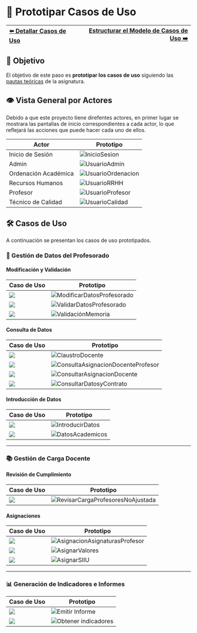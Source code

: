 # 📝 Prototipar Casos de Uso

| [⬅️ Detallar Casos de Uso](DetallarCasosDeUso.md) | [Estructurar el Modelo de Casos de Uso ➡️](EstructurarCasosDeUso.md) |
|:--|--:|

## 🎯 **Objetivo**
El objetivo de este paso es **prototipar los casos de uso** siguiendo las [pautas teóricas](https://github.com/mmasias/IdSw1/blob/main/temario/contenidos/CdU.ICdU.md) de la asignatura.

## 👁️ Vista General por Actores

Debido a que este proyecto tiene direfentes actores, en primer lugar se mostrara las pantallas de inicio correspondientes a cada actor, lo que reflejará las acciones que puede hacer cada uno de ellos.

| **Actor**                | **Prototipo**                                      |
|--------------------------|----------------------------------------------------|
| Inicio de Sesión         | ![InicioSesion](/images/modelosUML/MockUp/Inicio.png) |
| Admin                    | ![UsuarioAdmin](/images/modelosUML/MockUp/Admin.png)  |
| Ordenación Académica     | ![UsuarioOrdenacion](/images/modelosUML/MockUp/Ordenacion.png) |
| Recursos Humanos         | ![UsuarioRRHH](/images/modelosUML/MockUp/RRHH.png)    |
| Profesor                 | ![UsuarioProfesor](/images/modelosUML/MockUp/Profesor.png) |
| Técnico de Calidad       | ![UsuarioCalidad](/images/modelosUML/MockUp/Calidad.png)  |

## 🛠️ Casos de Uso

A continuación se presentan los casos de uso prototipados.

### 📂 Gestión de Datos del Profesorado

#### Modificación y Validación

| **Caso de Uso**  | **Prototipo**        |
|------------------|--------------------|
| ![](/images/modelosUML/CdU/Individuales/ModificarDatos.svg)            | ![ModificarDatosProfesorado](/images/Prototipar/ModificacionDatosProfesorado.png) |
| ![](/images/modelosUML/CdU/Individuales/ValidarDatos.svg)              | ![ValidarDatosProfesorado](/images/Prototipar/ValidacionDatosProfesorado.png)     |
| ![](/images/modelosUML/CdU/Individuales/ValidarMemoriaTitulacion.svg)  | ![ValidaciónMemoria](/images/Prototipar/ValidaciónCumplimientoMemoria.png)        |

#### Consulta de Datos

| **Caso de Uso**   | **Prototipo**    |                                      
|-------------------|----------------|
| ![](/images/modelosUML/CdU/Individuales/ClaustroDocente.svg)           |         ![ClaustroDocente](/images/Prototipar/ConsultarClaustroDocente.png)                    |
| ![](/images/modelosUML/CdU/Individuales/ConsultarProfesor.svg)         | ![ConsultaAsignacionDocenteProfesor](/images/Prototipar/ConsultaAsignaciónDocenteProfesor.png) |
| ![](/images/modelosUML/CdU/Individuales/ConsultarVarios.svg)           | ![ConsultarAsignacionDocente](/images/Prototipar/AsignaciónDocenteTitulacion.png)              |
| ![](/images/modelosUML/CdU/Individuales/ConsultarDatosPersonales.svg)  | ![ConsultarDatosyContrato](/images/Prototipar/DatosContratoPersonales.png)                     |

#### Introducción de Datos

| **Caso de Uso**    | **Prototipo**  |
|--------------------|--------------|
| ![](/images/modelosUML/CdU/Individuales/IntroducirDatosLaborales.svg)  | ![IntroducirDatos](/images/Prototipar/DatosLaborales.png)                                      |
| ![](/images/modelosUML/CdU/Individuales/IntroducirDatosAcademicos.svg) | ![DatosAcademicos](/images/Prototipar/DatosAcademicos.png)                                     |

---

### 📚 Gestión de Carga Docente

#### Revisión de Cumplimiento

| **Caso de Uso**     | **Prototipo**   |   
|---------------------|---------------|
| ![](/images/modelosUML/CdU/Individuales/RevisarListadoProfesores.svg)  | ![RevisarCargaProfesoresNoAjustada](/images/Prototipar/RevisionCargaDocente.png)               |

#### Asignaciones

| **Caso de Uso**    | **Prototipo**   |
|--------------------|---------------|
| ![](/images/modelosUML/CdU/Individuales/AsignarCargaDocente.svg)       | ![AsignacionAsignaturasProfesor](/images/Prototipar/AsignacióndeCargaDocente.png)              |
| ![](/images/modelosUML/CdU/Individuales/AsignarValores.svg)            |    ![AsignarValores](/images/Prototipar/AsignarValores.png)                                    |
| ![](/images/modelosUML/CdU/Individuales/AsignarSIIUyDGU.svg)           |              ![AsignarSIIU](/images/Prototipar/AsignarSIIU.png)                                |

---

### 📊 Generación de Indicadores e Informes

| **Caso de Uso**        | **Prototipo**    |
|------------------------|----------------|
| ![](/images/modelosUML/CdU/Individuales/EmitirInforme.svg)             | ![Emitir Informe](/images/Prototipar/EmitirInformeProfesorado.png)                             |
| ![](/images/modelosUML/CdU/Individuales/ObtenerIndicadores.svg)        | ![Obtener indicadores](/images/Prototipar/IndicadoresSistemaGestion.png)                       |
